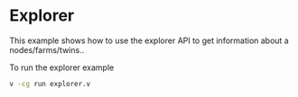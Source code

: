 # Explorer

This example shows how to use the explorer API to get information about a nodes/farms/twins..

To run the explorer example

```sh
v -cg run explorer.v
```